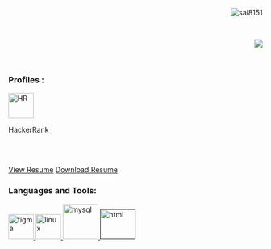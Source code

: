<html>
<head>

</head>
<body >
<!--
**sai8151/sai8151** is a ✨ _special_ ✨ repository because its `README.md` (this file) appears on your GitHub profile.
### Hi there 👋
Here are some ideas to get you started:

- 🔭 I’m currently working on ...
- 🌱 I’m currently learning ...
- 👯 I’m looking to collaborate on ...
- 🤔 I’m looking for help with ...
- 💬 Ask me about ...
- 📫 How to reach me: ...
- 😄 Pronouns: ...
- ⚡ Fun fact: ...
<h3 align="left">Connect with me:</h3>
-->
<p align="right"> <img src="https://komarev.com/ghpvc/?username=sai8151&label=Profile%20views&color=0e75b6&style=flat" alt="sai8151"/> </p>
<br>
<p align="right">
<img src="https://komarev.com/ghpvc/?username=sai8151&color=orange"/>
</p>
<br>
<!--
<img align="right" src="https://epidotic-masts.000webhostapp.com/earthSVG.svg" width="150" height="150" style="background-color:"white"/>
-->
<h3 align="left">Profiles :</h3>
<a href="https://www.hackerrank.com/saikiranreddy812" target="_blank" rel="noreferrer"> 
<img src="https://epidotic-masts.000webhostapp.com/hackerrank-svgrepo-com.svg" alt="HR" width="50" height="50"/> </a> <p>HackerRank</p>
<br><br>
<p align="left">
</p>
<a href="https://saikiranreddy.info/">View Resume</a>
<a href="https://sai8151.github.io/sai8151/res1.htm1l.pdf">Download Resume</a>
<h3 align="left">Languages and Tools:</h3>
<p align="left"> 
<a href="https://www.figma.com/" target="_blank" rel="noreferrer"> 
<img src="https://www.vectorlogo.zone/logos/figma/figma-icon.svg" alt="figma" width="50" height="50"/> </a> 
<a href="https://www.linux.org/" target="_blank" rel="noreferrer"> 
<img src="https://epidotic-masts.000webhostapp.com/github/linux_icon.svg" alt="linux" width="50" height="50"/> </a> 
<a href="https://www.mysql.com/" target="_blank" rel="noreferrer"> 
<img src="https://epidotic-masts.000webhostapp.com/github/mysql_icon.svg" alt="mysql" width="70" height="70"/> </a>
<a href="" target="_blank" rel="noreferrer"> 
<img src="https://epidotic-masts.000webhostapp.com/github/html5_icon.svg" alt="html" width="70" height="60"/> </a>
</p>
</body>
</html>
